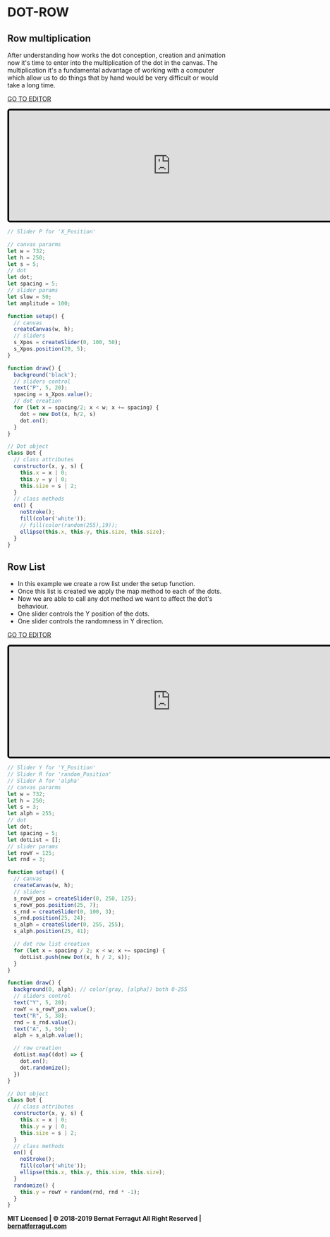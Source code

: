 # DOT-ROW

## Row multiplication
After understanding how works the dot conception, creation and animation now it's time to enter into the multiplication of the dot in the canvas. The multiplication it's a fundamental advantage of working with a computer which allow us to do things that by hand would be very difficult or would take a long time.

[GO TO EDITOR](https://editor.p5js.org/bernatferragut/sketches/B1Ck3jPKm)

<iframe
frameborder="0"
border="0" 
cellspacing="0"
style="
width: 732px; 
height: 250px; 
border: 4px solid #000000;
border-radius: 6px;
overflow: hidden;
position: relative;"
scrolling="no"
src="https://editor.p5js.org/embed/B1Ck3jPKm"></iframe>


```javascript
// Slider P for 'X_Position'

// canvas pararms
let w = 732;
let h = 250;
let s = 5;
// dot
let dot;
let spacing = 5;
// slider params
let slow = 50;
let amplitude = 100;

function setup() {
  // canvas
  createCanvas(w, h);
  // sliders
  s_Xpos = createSlider(0, 100, 50);
  s_Xpos.position(20, 5);
}

function draw() {
  background('black');
  // sliders control
  text("P", 5, 20);
  spacing = s_Xpos.value();
  // dot creation
  for (let x = spacing/2; x < w; x += spacing) {
    dot = new Dot(x, h/2, s)
    dot.on();
  }
}

// Dot object
class Dot {
  // class attributes
  constructor(x, y, s) {
    this.x = x | 0;
    this.y = y | 0;
    this.size = s | 2;
  }
  // class methods
  on() {
    noStroke();
    fill(color('white'));
    // fill(color(random(255),19));
    ellipse(this.x, this.y, this.size, this.size);
  }
}
```

## Row List

* In this example we create a row list under the setup function. 
* Once this list is created we apply the map method to each of the dots.
* Now we are able to call any dot method we want to affect the dot's behaviour.
* One slider controls the Y position of the dots.
* One slider controls the randomness in Y direction.

[GO TO EDITOR](https://editor.p5js.org/bernatferragut/sketches/rkMk2btKm)

<iframe
frameborder="0"
border="0" 
cellspacing="0"
style="
width: 732px; 
height: 250px; 
border: 4px solid #000000;
border-radius: 6px;
overflow: hidden;
position: relative;"
scrolling="no"
src="https://editor.p5js.org/embed/rkMk2btKm"></iframe>


```javascript
// Slider Y for 'Y_Position'
// Slider R for 'random_Position'
// Slider A for 'alpha'
// canvas pararms
let w = 732;
let h = 250;
let s = 3;
let alph = 255;
// dot
let dot;
let spacing = 5;
let dotList = [];
// slider params
let rowY = 125;
let rnd = 3;

function setup() {
  // canvas
  createCanvas(w, h);
  // sliders
  s_rowY_pos = createSlider(0, 250, 125);
  s_rowY_pos.position(25, 7);
  s_rnd = createSlider(0, 100, 3);
  s_rnd.position(25, 24);
  s_alph = createSlider(0, 255, 255);
  s_alph.position(25, 41);

  // dot row list creation
  for (let x = spacing / 2; x < w; x += spacing) {
    dotList.push(new Dot(x, h / 2, s));
  }
}

function draw() {
  background(0, alph); // color(gray, [alpha]) both 0-255
  // sliders control
  text("Y", 5, 20);
  rowY = s_rowY_pos.value();
  text("R", 5, 38);
  rnd = s_rnd.value();
  text("A", 5, 56);
  alph = s_alph.value();

  // row creation
  dotList.map((dot) => {
    dot.on();
    dot.randomize();
  })
}

// Dot object
class Dot {
  // class attributes
  constructor(x, y, s) {
    this.x = x | 0;
    this.y = y | 0;
    this.size = s | 2;
  }
  // class methods
  on() {
    noStroke();
    fill(color('white'));
    ellipse(this.x, this.y, this.size, this.size);
  }
  randomize() {
    this.y = rowY + random(rnd, rnd * -1);
  }
}

```
**MIT Licensed | © 2018-2019 Bernat Ferragut All Right Reserved | [bernatferragut.com](http://bernatferragut.com/)**